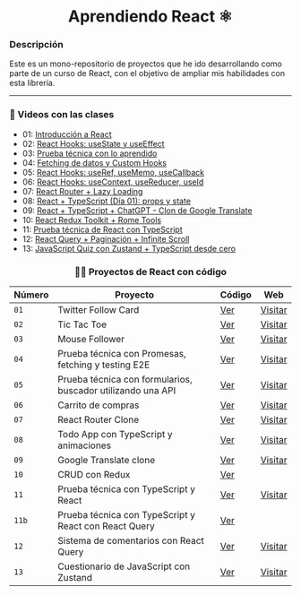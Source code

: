 <div align='center'>

# Aprendiendo React ⚛️

</div>

### Descripción

Este es un mono-repositorio de proyectos que he ido desarrollando como parte de un curso de React, con el objetivo de ampliar mis habilidades con esta librería.

<hr>

### 🎥 Videos con las clases

- 01: [Introducción a React](https://www.youtube.com/watch?v=7iobxzd_2wY)
- 02: [React Hooks: useState y useEffect](https://www.youtube.com/watch?v=qkzcjwnueLA&feature=youtu.be)
- 03: [Prueba técnica con lo aprendido](https://www.youtube.com/watch?v=XYpadB4VadY&feature=youtu.be)
- 04: [Fetching de datos y Custom Hooks](https://youtu.be/x-LcbVw99o8)
- 05: [React Hooks: useRef, useMemo, useCallback](https://youtu.be/GOEiMwDJ3lc)
- 06: [React Hooks: useContext, useReducer, useId](https://www.youtube.com/watch?v=B9tDYAZZxcE)
- 07: [React Router + Lazy Loading](https://www.youtube.com/watch?v=K2NcGYajvY4)
- 08: [React + TypeScript (Día 01): props y state](https://www.youtube.com/watch?v=4lAYfsq-2TE)
- 09: [React + TypeScript + ChatGPT - Clon de Google Translate](https://www.youtube.com/watch?v=kZhabulNCUc)
- 10: [React Redux Toolkit + Rome Tools](https://www.youtube.com/watch?v=bEEjuwujbbU)
- 11: [Prueba técnica de React con TypeScript](https://www.youtube.com/watch?v=mNJOWXc83Y4)
- 12: [React Query + Paginación + Infinite Scroll](https://www.youtube.com/watch?v=WKfVjQUa6nE)
- 13: [JavaScript Quiz con Zustand + TypeScript desde cero](https://www.youtube.com/watch?v=p2wF2wRjcN0)

<div align='center'>

### 👨‍💻️ Proyectos de React con código

| Número | Proyecto                                                    | Código                                         | Web                                                         |
| ------ | ----------------------------------------------------------- | -------------------------------------          | ----------------------------------------------------------- |
| `01`   | Twitter Follow Card                                         | [Ver](projects/1_twitter-follow-card/)         | [Visitar](https://hesoler-twitter-follow-card.netlify.app/) |
| `02`   | Tic Tac Toe                                                 | [Ver](projects/2_tic-tac-toe/)                 | [Visitar](https://hesoler-tic-tac-toe.netlify.app/)         |
| `03`   | Mouse Follower                                              | [Ver](projects/3_mouse-follower/)              | [Visitar](https://hesoler-mouse-follower.netlify.app/)      |
| `04`   | Prueba técnica con Promesas, fetching y testing E2E         | [Ver](projects/4_prueba-tecnica/)              | [Visitar](https://hesoler-cats-app.netlify.app//)           |
| `05`   | Prueba técnica con formularios, buscador utilizando una API | [Ver](projects/5_buscador-peliculas/)          | [Visitar](https://hesoler-buscador-peliculas.netlify.app/)  |
| `06`   | Carrito de compras                                          | [Ver](projects/6_shopping-cart/)               | [Visitar](https://hesoler-carrito-compras.netlify.app/)     |
| `07`   | React Router Clone                                          | [Ver](projects/7_hesoler-router/)              | [Visitar](https://www.npmjs.com/package/hesoler-router/)    |
| `08`   | Todo App con TypeScript y animaciones                       | [Ver](projects/8_todo-app-ts/)                 | [Visitar](https://hesoler-todo-app.netlify.app/)            |
| `09`   | Google Translate clone                                      | [Ver](projects/9_google-translate-clone/)      | [Visitar](https://hesoler-translate.netlify.app/)           |
| `10`   | CRUD con Redux                                              | [Ver](projects/10_crud-react-redux/)           | <!--[Visitar](https://hesoler-crud-redux.netlify.app/)-->   |
| `11`   | Prueba técnica con TypeScript y React                       | [Ver](projects/11_typescript-prueba-tecnica/)  | [Visitar](https://hesoler-prueba-tecninca-ts.netlify.app/)  |
| `11b`  | Prueba técnica con TypeScript y React con React Query       | [Ver](projects/11b_typescript-prueba-tecnica/) |                                                             |
| `12`   | Sistema de comentarios con React Query                      | [Ver](projects/12_comments-react-query/)       | [Visitar](https://hesoler-app-comments.netlify.app/)        |
| `13`   | Cuestionario de JavaScript con Zustand                      | [Ver](projects/13_javascript-quiz-zustand/)    | [Visitar](https://hesoler-js-quiz.netlify.app/)             |

</div>
